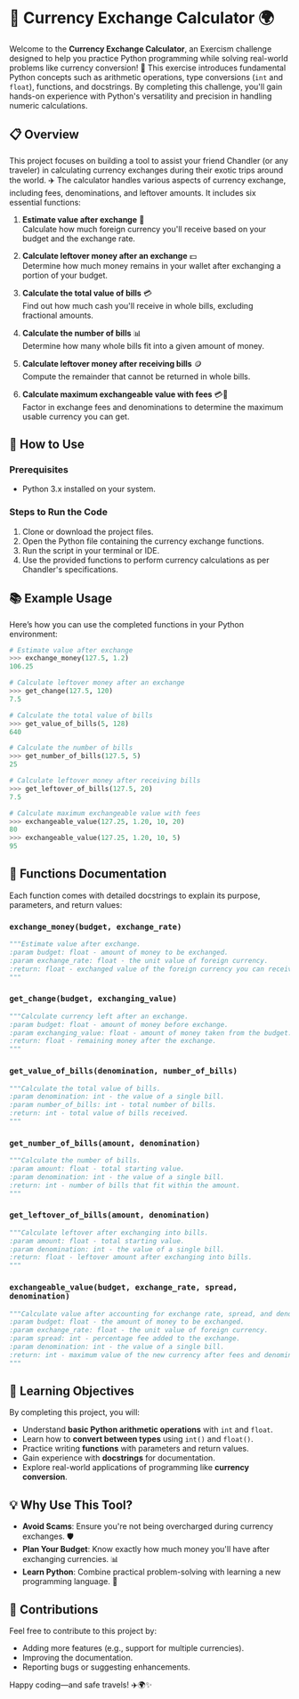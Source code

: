 # 💱 Currency Exchange Calculator 🌍

Welcome to the **Currency Exchange Calculator**, an Exercism challenge designed to help you practice Python programming while solving real-world problems like currency conversion! 💸 This exercise introduces fundamental Python concepts such as arithmetic operations, type conversions (`int` and `float`), functions, and docstrings. By completing this challenge, you'll gain hands-on experience with Python's versatility and precision in handling numeric calculations.


## 📋 Overview

This project focuses on building a tool to assist your friend Chandler (or any traveler) in calculating currency exchanges during their exotic trips around the world. ✈️ The calculator handles various aspects of currency exchange, including fees, denominations, and leftover amounts. It includes six essential functions:

1. **Estimate value after exchange** 🧾  
   Calculate how much foreign currency you'll receive based on your budget and the exchange rate.

2. **Calculate leftover money after an exchange** 💵  
   Determine how much money remains in your wallet after exchanging a portion of your budget.

3. **Calculate the total value of bills** 💳  
   Find out how much cash you'll receive in whole bills, excluding fractional amounts.

4. **Calculate the number of bills** 📊  
   Determine how many whole bills fit into a given amount of money.

5. **Calculate leftover money after receiving bills** 🪙  
   Compute the remainder that cannot be returned in whole bills.

6. **Calculate maximum exchangeable value with fees** 💳💸  
   Factor in exchange fees and denominations to determine the maximum usable currency you can get.



## 🚀 How to Use

### Prerequisites
- Python 3.x installed on your system.

### Steps to Run the Code
1. Clone or download the project files.
2. Open the Python file containing the currency exchange functions.
3. Run the script in your terminal or IDE.
4. Use the provided functions to perform currency calculations as per Chandler's specifications.



## 📚 Example Usage

Here’s how you can use the completed functions in your Python environment:

```python
# Estimate value after exchange
>>> exchange_money(127.5, 1.2)
106.25

# Calculate leftover money after an exchange
>>> get_change(127.5, 120)
7.5

# Calculate the total value of bills
>>> get_value_of_bills(5, 128)
640

# Calculate the number of bills
>>> get_number_of_bills(127.5, 5)
25

# Calculate leftover money after receiving bills
>>> get_leftover_of_bills(127.5, 20)
7.5

# Calculate maximum exchangeable value with fees
>>> exchangeable_value(127.25, 1.20, 10, 20)
80
>>> exchangeable_value(127.25, 1.20, 10, 5)
95
```



## 🔧 Functions Documentation

Each function comes with detailed docstrings to explain its purpose, parameters, and return values:

### `exchange_money(budget, exchange_rate)`
```python
"""Estimate value after exchange.
:param budget: float - amount of money to be exchanged.
:param exchange_rate: float - the unit value of foreign currency.
:return: float - exchanged value of the foreign currency you can receive.
"""
```

### `get_change(budget, exchanging_value)`
```python
"""Calculate currency left after an exchange.
:param budget: float - amount of money before exchange.
:param exchanging_value: float - amount of money taken from the budget.
:return: float - remaining money after the exchange.
"""
```

### `get_value_of_bills(denomination, number_of_bills)`
```python
"""Calculate the total value of bills.
:param denomination: int - the value of a single bill.
:param number_of_bills: int - total number of bills.
:return: int - total value of bills received.
"""
```

### `get_number_of_bills(amount, denomination)`
```python
"""Calculate the number of bills.
:param amount: float - total starting value.
:param denomination: int - the value of a single bill.
:return: int - number of bills that fit within the amount.
"""
```

### `get_leftover_of_bills(amount, denomination)`
```python
"""Calculate leftover after exchanging into bills.
:param amount: float - total starting value.
:param denomination: int - the value of a single bill.
:return: float - leftover amount after exchanging into bills.
"""
```

### `exchangeable_value(budget, exchange_rate, spread, denomination)`
```python
"""Calculate value after accounting for exchange rate, spread, and denomination.
:param budget: float - the amount of money to be exchanged.
:param exchange_rate: float - the unit value of foreign currency.
:param spread: int - percentage fee added to the exchange.
:param denomination: int - the value of a single bill.
:return: int - maximum value of the new currency after fees and denomination constraints.
"""
```

## 🎯 Learning Objectives

By completing this project, you will:

- Understand **basic Python arithmetic operations** with `int` and `float`.
- Learn how to **convert between types** using `int()` and `float()`.
- Practice writing **functions** with parameters and return values.
- Gain experience with **docstrings** for documentation.
- Explore real-world applications of programming like **currency conversion**.


## 💡 Why Use This Tool?

- **Avoid Scams**: Ensure you're not being overcharged during currency exchanges. 🛡️  
- **Plan Your Budget**: Know exactly how much money you'll have after exchanging currencies. 📊  
- **Learn Python**: Combine practical problem-solving with learning a new programming language. 🌟  



## 🤝 Contributions

Feel free to contribute to this project by:
- Adding more features (e.g., support for multiple currencies).
- Improving the documentation.
- Reporting bugs or suggesting enhancements.



Happy coding—and safe travels! ✈️🌍✨